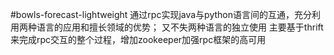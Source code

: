 #bowls-forecast-lightweight
通过rpc实现java与python语言间的互通，充分利用两种语言的应用和擅长领域的优势；
又不失两种语言的独立使用
主要基于thrift来完成rpc交互的整个过程，增加zookeeper加强rpc框架的高可用
